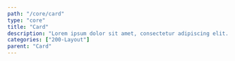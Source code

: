 ```yaml
---
path: "/core/card"
type: "core"
title: "Card"
description: "Lorem ipsum dolor sit amet, consectetur adipiscing elit. Nunc tempus laoreet leo sit amet iaculis."
categories: ["200-Layout"]
parent: "Card"
---
```


